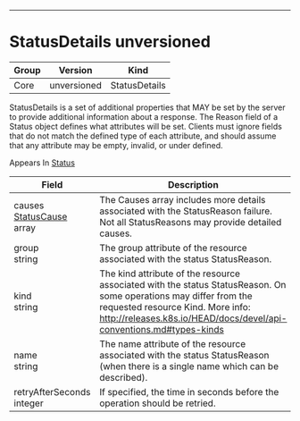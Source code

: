 

-----------
# StatusDetails unversioned



Group        | Version     | Kind
------------ | ---------- | -----------
Core | unversioned | StatusDetails







StatusDetails is a set of additional properties that MAY be set by the server to provide additional information about a response. The Reason field of a Status object defines what attributes will be set. Clients must ignore fields that do not match the defined type of each attribute, and should assume that any attribute may be empty, invalid, or under defined.

<aside class="notice">
Appears In <a href="#status-unversioned">Status</a> </aside>

Field        | Description
------------ | -----------
causes <br /> [StatusCause](#statuscause-unversioned) array | The Causes array includes more details associated with the StatusReason failure. Not all StatusReasons may provide detailed causes.
group <br /> string | The group attribute of the resource associated with the status StatusReason.
kind <br /> string | The kind attribute of the resource associated with the status StatusReason. On some operations may differ from the requested resource Kind. More info: http://releases.k8s.io/HEAD/docs/devel/api-conventions.md#types-kinds
name <br /> string | The name attribute of the resource associated with the status StatusReason (when there is a single name which can be described).
retryAfterSeconds <br /> integer | If specified, the time in seconds before the operation should be retried.






